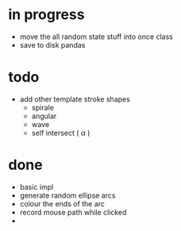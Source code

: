 # in progress

- move the all random state stuff into once class
- save to disk pandas

# todo

- add other template stroke shapes
    - spirale
    - angular
    - wave
    - self intersect ( $\alpha$ )

# done

- basic impl
- generate random ellipse arcs
- colour the ends of the arc
- record mouse path while clicked
- 